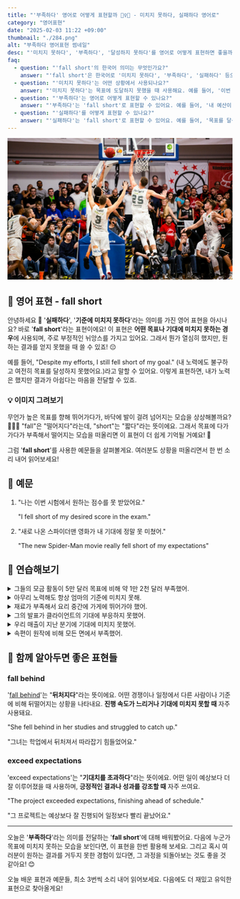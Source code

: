 ```yaml
---
title: "'부족하다' 영어로 어떻게 표현할까 🏃‍♀️💨 - 미치지 못하다, 실패하다 영어로"
category: "영어표현"
date: "2025-02-03 11:22 +09:00"
thumbnail: "./284.png"
alt: "부족하다 영어표현 썸네일"
desc: "'미치지 못하다', '부족하다', '달성하지 못하다'를 영어로 어떻게 표현하면 좋을까요? '이번 시험에서 기대한 점수에 미치지 못했어'는 어떻게 말할 수 있을까요? '내 예산이 이번 여행에 부족해'와 같은 표현을 영어로 바꿔보는 법을 배워봅시다. 다양한 예문을 통해서 연습하고 본인의 표현으로 만들어 보세요."
faq:
  - question: "'fall short'의 한국어 의미는 무엇인가요?"
    answer: "'fall short'은 한국어로 '미치지 못하다', '부족하다', '실패하다' 등으로 번역될 수 있어요. 어떤 목표나 기대에 도달하지 못했을 때 사용하는 표현이에요."
  - question: "'미치지 못하다'는 어떤 상황에서 사용되나요?"
    answer: "'미치지 못하다'는 목표에 도달하지 못했을 때 사용해요. 예를 들어, '이번 시험에서 기대한 점수에 미치지 못했어'는 'I fell short of the score I expected on this exam'으로 표현할 수 있어요."
  - question: "'부족하다'는 영어로 어떻게 표현할 수 있나요?"
    answer: "'부족하다'는 'fall short'로 표현할 수 있어요. 예를 들어, '내 예산이 이번 여행에 부족해'는 'My budget falls short for this trip'으로 말할 수 있어요."
  - question: "'실패하다'를 어떻게 표현할 수 있나요?"
    answer: "'실패하다'는 'fall short'로 표현할 수 있어요. 예를 들어, '목표를 달성하지 못한 것 같아'는 'I feel like I fell short of my goals'라고 말할 수 있어요."
---
```


![농구선수들이 슛하고 있는 장면](./284-1.jpg)

## 🌟 영어 표현 - fall short

안녕하세요 👋 '**실패하다**', '**기준에 미치지 못하다**'라는 의미를 가진 영어 표현을 아시나요? 바로 '**fall short**'라는 표현이에요! 이 표현은 **어떤 목표나 기대에 미치지 못하는 경우**에 사용되며, 주로 부정적인 뉘앙스를 가지고 있어요. 그래서 뭔가 열심히 했지만, 원하는 결과를 얻지 못했을 때 쓸 수 있죠! 😔

<script async src="https://pagead2.googlesyndication.com/pagead/js/adsbygoogle.js?client=ca-pub-1465612013356152"
     crossorigin="anonymous"></script>
<!-- engple-horizontal-ad -->

<ins class="adsbygoogle"
     style="display:block"
     data-ad-client="ca-pub-1465612013356152"
     data-ad-slot="2106896038"
     data-ad-format="auto"
     data-full-width-responsive="true"></ins>

<script>
     (adsbygoogle = window.adsbygoogle || []).push({});
</script>

예를 들어, "Despite my efforts, I still fell short of my goal." (내 노력에도 불구하고 여전히 목표를 달성하지 못했어요.)라고 말할 수 있어요. 이렇게 표현하면, 내가 노력은 했지만 결과가 아쉽다는 마음을 전달할 수 있죠.

### 💡 이미지 그려보기

무언가 높은 목표를 향해 뛰어가다가, 바닥에 발이 걸려 넘어지는 모습을 상상해볼까요? 🏃‍♀️💨 "fall"은 "떨어지다"라는데, "short"는 "짧다"라는 뜻이에요. 그래서 목표에 다가가다가 부족해서 떨어지는 모습을 떠올리면 이 표현이 더 쉽게 기억될 거예요! 🌟

그럼 '**fall short**'를 사용한 예문들을 살펴볼게요. 여러분도 상황을 떠올리면서 한 번 소리 내어 읽어보세요!

## 📖 예문

1. "나는 이번 시험에서 원하는 점수를 못 받았어요."

   "I fell short of my desired score in the exam."

2. "새로 나온 스파이더맨 영화가 내 기대에 정말 못 미쳤어."

   "The new Spider-Man movie really fell short of my expectations"

## 💬 연습해보기

<details>
<summary>그들의 모금 활동이 5만 달러 목표에 비해 약 1만 2천 달러 부족했어.</summary>
<span>Their fundraising efforts fell short of their $50,000 goal by about $12,000.</span>
</details>

<details>
<summary>아무리 노력해도 항상 엄마의 기준에 미치지 못해.</summary>
<span>No matter how hard I try, I always fall short of my mom's standards.</span>
</details>

<details>
<summary>재료가 부족해서 요리 중간에 가게에 뛰어가야 했어.</summary>
<span>We fell short on ingredients, so I had to run to the store mid-recipe.</span>
</details>

<details>
<summary>그의 발표가 클라이언트의 기대에 부응하지 못했어.</summary>
<span>His presentation fell short of what the client was looking for.</span>
</details>

<details>
<summary>우리 매출이 지난 분기에 기대에 미치지 못했어.</summary>
<span>Our sales numbers fell short last quarter.</span>
</details>

<details>
<summary>속편이 원작에 비해 모든 면에서 부족했어.</summary>
<span>The sequel fell short of the original in every way possible.</span>
</details>

## 🤝 함께 알아두면 좋은 표현들

### fall behind

'[fall behind](/blog/in-english/031.fall-behind/)'는 "**뒤처지다**"라는 뜻이에요. 어떤 경쟁이나 일정에서 다른 사람이나 기준에 비해 뒤떨어지는 상황을 나타내요. **진행 속도가 느리거나 기대에 미치지 못할 때** 자주 사용돼요.

"She fell behind in her studies and struggled to catch up."

"그녀는 학업에서 뒤처져서 따라잡기 힘들었어요."

### exceed expectations

'exceed expectations'는 "**기대치를 초과하다**"라는 뜻이에요. 어떤 일이 예상보다 더 잘 이루어졌을 때 사용하며, **긍정적인 결과나 성과를 강조할 때** 자주 쓰여요.

"The project exceeded expectations, finishing ahead of schedule."

"그 프로젝트는 예상보다 잘 진행되어 일정보다 빨리 끝났어요."

---

오늘은 '**부족하다**'라는 의미를 전달하는 '**fall short**'에 대해 배워봤어요. 다음에 누군가 목표에 미치지 못하는 모습을 보인다면, 이 표현을 한번 활용해 보세요. 그리고 혹시 여러분이 원하는 결과를 거두지 못한 경험이 있다면, 그 과정을 되돌아보는 것도 좋을 것 같아요! 😊

오늘 배운 표현과 예문들, 최소 3번씩 소리 내어 읽어보세요. 다음에도 더 재밌고 유익한 표현으로 찾아올게요!
